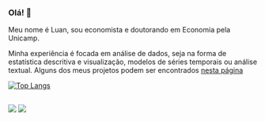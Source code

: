 ### Olá! 👋

Meu nome é Luan, sou economista e doutorando em Economia pela Unicamp. 

Minha experiência é focada em análise de dados, seja na forma de estatística descritiva e visualização, modelos de séries temporais ou análise textual. Alguns dos meus projetos podem ser encontrados [nesta página](https://luanmugarte.github.io/projects/)

[![Top Langs](https://github-readme-stats.vercel.app/api/top-langs/?username=luanmugarte)](https://github.com/luanmugarte/github-readme-stats)

##
[<img src="https://img.shields.io/badge/linkedin-%230077B5.svg?&style=for-the-badge&logo=linkedin&logoColor=white" />](https://www.linkedin.com/in/luanmugarte/)
[<img src="https://img.shields.io/badge/Gmail-D14836?style=for-the-badge&logo=gmail&logoColor=white" />](mailto:luanlimamugarte@gmail.com)

